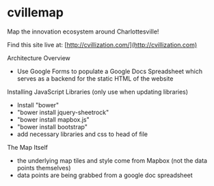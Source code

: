 # cvillemap
Map the innovation ecosystem around Charlottesville!

Find this site live at: [http://cvillization.com/](http://cvillization.com)

Architecture Overview

 - Use Google Forms to populate a Google Docs Spreadsheet which serves as a backend for the static HTML of the website


Installing JavaScript Libraries (only use when updating libraries)

- Install "bower"
- "bower install jquery-sheetrock"
- "bower install mapbox.js"
- "bower install bootstrap"
- add necessary libraries and css to head of file


The Map Itself

- the underlying map tiles and style come from Mapbox (not the data points themselves)
- data points are being grabbed from a google doc spreadsheet

